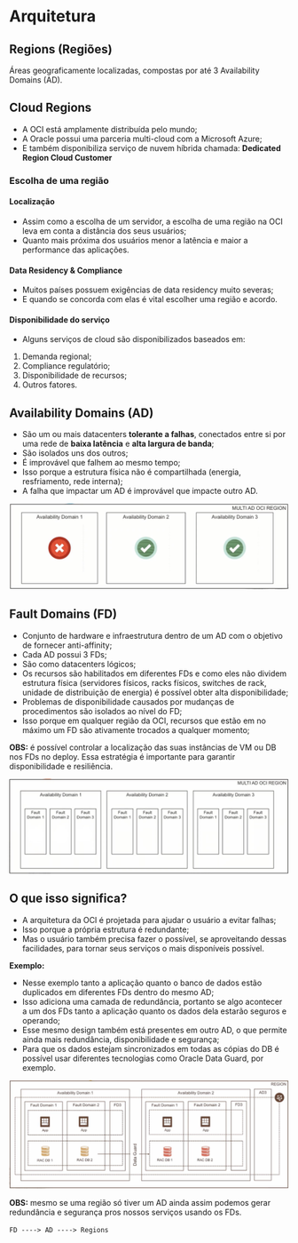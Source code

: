 # Arquitetura

## Regions (Regiões)

Áreas geograficamente localizadas, compostas por até 3 Availability Domains (AD).

## Cloud Regions

- A OCI está amplamente distribuída pelo mundo;
- A Oracle possui uma parceria multi-cloud com a Microsoft Azure;
- E também disponibiliza serviço de nuvem híbrida chamada: **Dedicated Region Cloud Customer** 

### Escolha de uma região

#### Localização
- Assim como a escolha de um servidor, a escolha de uma região na OCI leva em conta a distância dos seus usuários;
- Quanto mais próxima dos usuários menor a latência e maior a performance das aplicações. 

#### Data Residency & Compliance
- Muitos países possuem exigências de data residency muito severas;
- E quando se concorda com elas é vital escolher uma região e acordo.

#### Disponibilidade do serviço
- Alguns serviços de cloud são disponibilizados baseados em:
1. Demanda regional;
2. Compliance regulatório;
3. Disponibilidade de recursos;
4. Outros fatores.

## Availability Domains (AD)

- São um ou mais datacenters **tolerante a falhas**, conectados entre si por uma rede de **baixa latência** e **alta largura de banda**;
- São isolados uns dos outros;
- É improvável que falhem ao mesmo tempo;
- Isso porque a estrutura física não é compartilhada (energia, resfriamento, rede interna);
- A falha que impactar um AD é improvável que impacte outro AD.

![Availability Domains](./Imagens/01.png)

## Fault Domains (FD)

- Conjunto de hardware e infraestrutura dentro de um AD com o objetivo de fornecer anti-affinity;
- Cada AD possui 3 FDs;
- São como datacenters lógicos;
- Os recursos são habilitados em diferentes FDs e como eles não dividem estrutura física (servidores físicos, racks físicos, switches de rack, unidade de distribuição de energia) é possível obter alta disponibilidade;
- Problemas de disponibilidade causados por mudanças de procedimentos são isolados ao nível do FD; 
- Isso porque em qualquer região da OCI, recursos que estão em no máximo um FD são ativamente trocados a qualquer momento;

**OBS:** é possível controlar a localização das suas instâncias de VM ou DB nos FDs no deploy. Essa estratégia é importante para garantir disponibilidade e resiliência.

![Fault Domains](./Imagens/02.png)

## O que isso significa?

- A arquitetura da OCI é projetada para ajudar o usuário a evitar falhas;
- Isso porque a própria estrutura é redundante;
- Mas o usuário também precisa fazer o possível, se aproveitando dessas facilidades, para tornar seus serviços o mais disponíveis possível.

**Exemplo:**



- Nesse exemplo tanto a aplicação quanto o banco de dados estão duplicados em diferentes FDs dentro do mesmo AD;
- Isso adiciona uma camada de redundância, portanto se algo acontecer a um dos FDs tanto a aplicação quanto os dados dela estarão seguros e operando;
- Esse mesmo design também está presentes em outro AD, o que permite ainda mais redundância, disponibilidade e segurança;
- Para que os dados estejam sincronizados em todas as cópias do DB é possível usar diferentes tecnologias como Oracle Data Guard, por exemplo.

![Design app](./Imagens/03.png)

**OBS:** mesmo se uma região só tiver um AD ainda assim podemos gerar redundância e segurança pros nossos serviços usando os FDs.


```FD ----> AD ----> Regions```

